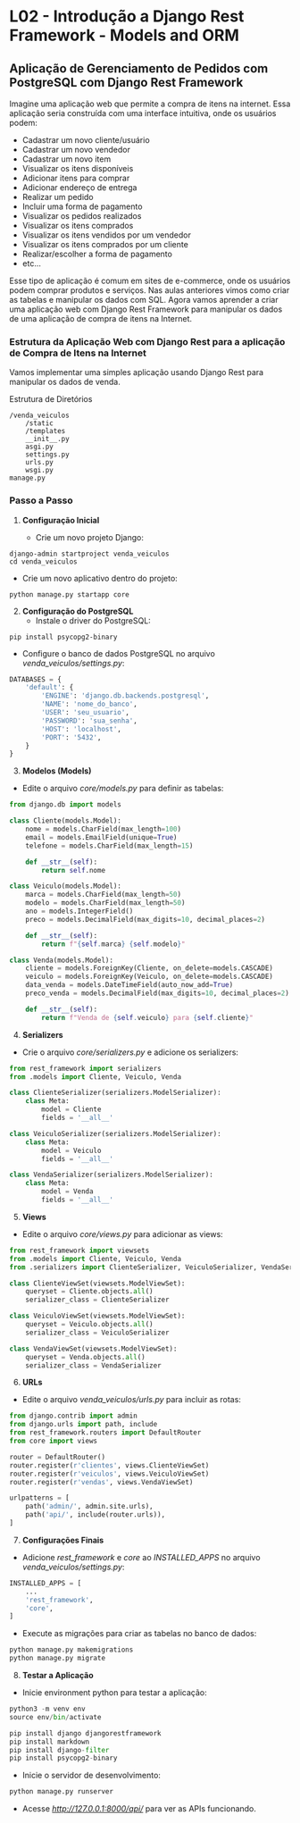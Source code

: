 # L02 - Introdução a Django Rest Framework - Models and ORM

## Aplicação de Gerenciamento de Pedidos com PostgreSQL com Django Rest Framework

Imagine uma aplicação web que permite a compra de itens na internet. Essa aplicação seria construída com uma interface intuitiva, onde os usuários podem:

- Cadastrar um novo cliente/usuário
- Cadastrar um novo vendedor
- Cadastrar um novo item
- Visualizar os itens disponíveis
- Adicionar itens para comprar
- Adicionar endereço de entrega
- Realizar um pedido
- Incluir uma forma de pagamento
- Visualizar os pedidos realizados
- Visualizar os itens comprados
- Visualizar os itens vendidos por um vendedor
- Visualizar os itens comprados por um cliente
- Realizar/escolher a forma de pagamento
- etc...

Esse tipo de aplicação é comum em sites de e-commerce, onde os usuários podem comprar produtos e serviços.
Nas aulas anteriores vimos como criar as tabelas e manipular os dados com SQL. Agora vamos aprender a criar uma aplicação web com Django Rest Framework para manipular os dados de uma aplicação de compra de itens na Internet.

### Estrutura da Aplicação Web com Django Rest para a aplicação de Compra de Itens na Internet

Vamos implementar uma simples aplicação usando Django Rest para manipular os dados de venda.

Estrutura de Diretórios
```
/venda_veiculos
    /static
    /templates
    __init__.py
    asgi.py
    settings.py
    urls.py
    wsgi.py
manage.py
```

### Passo a Passo
1. **Configuração Inicial**

   - Crie um novo projeto Django:

```
django-admin startproject venda_veiculos
cd venda_veiculos
```

   - Crie um novo aplicativo dentro do projeto:
```
python manage.py startapp core
```
2. **Configuração do PostgreSQL**
      - Instale o driver do PostgreSQL:
```
pip install psycopg2-binary
```
- Configure o banco de dados PostgreSQL no arquivo *venda_veiculos/settings.py*:

```python
DATABASES = {
    'default': {
        'ENGINE': 'django.db.backends.postgresql',
        'NAME': 'nome_do_banco',
        'USER': 'seu_usuario',
        'PASSWORD': 'sua_senha',
        'HOST': 'localhost',
        'PORT': '5432',
    }
}
```

3. **Modelos (Models)**

- Edite o arquivo *core/models.py* para definir as tabelas:

```python
from django.db import models

class Cliente(models.Model):
    nome = models.CharField(max_length=100)
    email = models.EmailField(unique=True)
    telefone = models.CharField(max_length=15)

    def __str__(self):
        return self.nome

class Veiculo(models.Model):
    marca = models.CharField(max_length=50)
    modelo = models.CharField(max_length=50)
    ano = models.IntegerField()
    preco = models.DecimalField(max_digits=10, decimal_places=2)

    def __str__(self):
        return f"{self.marca} {self.modelo}"

class Venda(models.Model):
    cliente = models.ForeignKey(Cliente, on_delete=models.CASCADE)
    veiculo = models.ForeignKey(Veiculo, on_delete=models.CASCADE)
    data_venda = models.DateTimeField(auto_now_add=True)
    preco_venda = models.DecimalField(max_digits=10, decimal_places=2)

    def __str__(self):
        return f"Venda de {self.veiculo} para {self.cliente}"
```

4. **Serializers**

- Crie o arquivo *core/serializers.py* e adicione os serializers:

```python
from rest_framework import serializers
from .models import Cliente, Veiculo, Venda

class ClienteSerializer(serializers.ModelSerializer):
    class Meta:
        model = Cliente
        fields = '__all__'

class VeiculoSerializer(serializers.ModelSerializer):
    class Meta:
        model = Veiculo
        fields = '__all__'

class VendaSerializer(serializers.ModelSerializer):
    class Meta:
        model = Venda
        fields = '__all__'
```

5. **Views**

- Edite o arquivo *core/views.py* para adicionar as views:

```python
from rest_framework import viewsets
from .models import Cliente, Veiculo, Venda
from .serializers import ClienteSerializer, VeiculoSerializer, VendaSerializer

class ClienteViewSet(viewsets.ModelViewSet):
    queryset = Cliente.objects.all()
    serializer_class = ClienteSerializer

class VeiculoViewSet(viewsets.ModelViewSet):
    queryset = Veiculo.objects.all()
    serializer_class = VeiculoSerializer

class VendaViewSet(viewsets.ModelViewSet):
    queryset = Venda.objects.all()
    serializer_class = VendaSerializer

```

6. **URLs**

- Edite o arquivo *venda_veiculos/urls.py* para incluir as rotas:

```python
from django.contrib import admin
from django.urls import path, include
from rest_framework.routers import DefaultRouter
from core import views

router = DefaultRouter()
router.register(r'clientes', views.ClienteViewSet)
router.register(r'veiculos', views.VeiculoViewSet)
router.register(r'vendas', views.VendaViewSet)

urlpatterns = [
    path('admin/', admin.site.urls),
    path('api/', include(router.urls)),
]
```
7. **Configurações Finais**

- Adicione *rest_framework* e *core* ao *INSTALLED_APPS* no arquivo *venda_veiculos/settings.py*:

```python
INSTALLED_APPS = [
    ...
    'rest_framework',
    'core',
]
```

- Execute as migrações para criar as tabelas no banco de dados:

```python
python manage.py makemigrations
python manage.py migrate

```

8. **Testar a Aplicação**
- Inicie environment python para testar a aplicação:
  
```python
python3 -m venv env
source env/bin/activate

pip install django djangorestframework
pip install markdown       
pip install django-filter  
pip install psycopg2-binary
```

- Inicie o servidor de desenvolvimento:

```python
python manage.py runserver
```
- Acesse *http://127.0.0.1:8000/api/* para ver as APIs funcionando.



